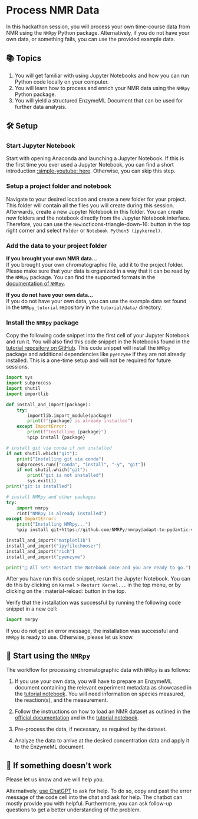# Process NMR Data

In this hackathon session, you will process your own time-course data from NMR using the `NMRpy` Python package. Alternatively, if you do not have your own data, or something fails, you can use the provided example data.

## 📚 Topics

1. You will get familiar with using Jupyter Notebooks and how you can run Python code locally on your computer.
2. You will learn how to process and enrich your NMR data using the `NMRpy` Python package.
3. You will yield a structured EnzymeML Document that can be used for further data analysis.

## 🛠️ Setup

### Start Jupyter Notebook

Start with opening Anaconda and launching a Jupyter Notebook. If this is the first time you ever used a Jupyter Notebook, you can find a short introduction [:simple-youtube: here](https://youtu.be/IMrxB8Mq5KU?si=UdcbsNZYd2S-Geg6&t=64). Otherwise, you can skip this step.

### Setup a project folder and notebook

Navigate to your desired location and create a new folder for your project. This folder will contain all the files you will create during this session.
Afterwards, create a new Jupyter Notebook in this folder. You can create new folders and the notebook directly from the Jupyter Notebook interface. Therefore, you can use the `New`:octicons-triangle-down-16: button in the top right corner and select `Folder` or `Notebook Python3 (ipykernel)`.

### Add the data to your project folder

__If you brought your own NMR data...__  
If you brought your own chromatographic file, add it to the project folder. Please make sure that your data is organized in a way that it can be read by the `NMRpy` package. You can find the supported formats  in the [documentation of `NMRpy`](https://nmrpy.readthedocs.io/en/latest/).

__If you do not have your own data...__  
If you do not have your own data, you can use the example data set found in the `NMRpy_tutorial` repository in the `tutorial/data/` directory.

### Install the `NMRpy` package

Copy the following code snippet into the first cell of your Jupyter Notebook and run it. You will also find this code snippet in the Notebooks found in the [tutorial repository on GitHub](https://github.com/FAIRChemistry/nmrpy_tutorial/tree/main). This code snippet will install the `NMRpy` package and additional dependencies like `pyenzyme` if they are not already installed. This is a one-time setup and will not be required for future sessions.

```python
import sys
import subprocess
import shutil
import importlib

def install_and_import(package):
    try:
        importlib.import_module(package)
        print(f"{package} is already installed")
    except ImportError:
        print(f"Installing {package}")
        %pip install {package}

# install git via conda if not installed
if not shutil.which("git"):
    print("Installing git via conda")
    subprocess.run(["conda", "install", "-y", "git"])
    if not shutil.which("git"):
        print("git is not installed")
        sys.exit(1)
print("git is installed")

# install NMRpy and other packages
try:
    import nmrpy
    rint("NMRpy is already installed")
except ImportError:
    print("Installing NMRpy...")
    %pip install git+https://github.com/NMRPy/nmrpy@adapt-to-pydantic-v2 --quiet

install_and_import("matplotlib")
install_and_import("ipyfilechooser")
install_and_import("rich")
install_and_import("pyenzyme")

print("🏁 All set! Restart the Notebook once and you are ready to go.")
```

After you have run this code snippet, restart the Jupyter Notebook. You can do this by clicking on `Kernel` > `Restart Kernel...` in the top menu, or by clicking on the :material-reload: button in the top.

Verify that the installation was successful by running the following code snippet in a new cell:

```python
import nmrpy
```

If you do not get an error message, the installation was successful and `NMRpy` is ready to use. Otherwise, please let us know.

## 🚀 Start using the `NMRpy`

The workflow for processing chromatographic data with `NMRpy` is as follows:

1. If you use your own data, you will have to prepare an EnzymeML document containing the relevant experiment metadata as showcased in the [tutorial notebook](https://github.com/FAIRChemistry/nmrpy_tutorial/blob/main/tutorial/create_enzymeml4nmrpy_v2.ipynb). You will need information on species measured, the reaction(s), and the measurement.

2. Follow the instructions on how to load an NMR dataset as outlined in the [official documentation](https://nmrpy.readthedocs.io/en/latest/) and in the [tutorial notebook](https://github.com/FAIRChemistry/nmrpy_tutorial/blob/main/tutorial/enzymeml_workshop.ipynb).

3. Pre-process the data, if necessary, as required by the dataset.

4. Analyze the data to arrive at the desired concentration data and apply it to the EnzymeML document.

## 🐞 If something doesn't work

Please let us know and we will help you.

Alternatively, [use ChatGPT](https://chatgpt.com/) to ask for help. To do so, copy and past the error message of the code cell into the chat and ask for help. The chatbot can mostly provide you with helpful. Furthermore, you can ask follow-up questions to get a better understanding of the problem.
